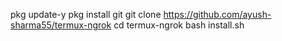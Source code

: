 pkg update-y
pkg install git
git clone https://github.com/ayush-sharma55/termux-ngrok
cd termux-ngrok 
bash install.sh
